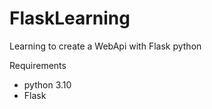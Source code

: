 # FlaskLearning

Learning to create a WebApi with Flask python

Requirements
- python 3.10
- Flask 
